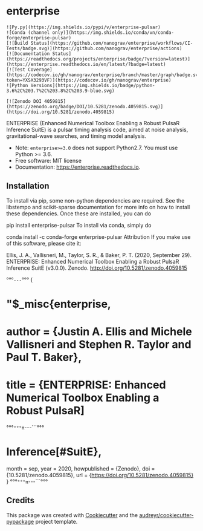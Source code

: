 # enterprise
```'pulsar-nano-grav.QS
![Py.py](https://img.shields.io/pypi/v/enterprise-pulsar)
![Conda (channel only)](https://img.shields.io/conda/vn/conda-forge/enterprise-pulsar)
[![Build Status](https://github.com/nanograv/enterprise/workflows/CI-Tests/badge.svg)](https://github.com/nanograv/enterprise/actions)
[![Documentation Status](https://readthedocs.org/projects/enterprise/badge/?version=latest)](https://enterprise.readthedocs.io/en/latest/?badge=latest)
[![Test Coverage](https://codecov.io/gh/nanograv/enterprise/branch/master/graph/badge.svg?token=YXSX3293VF)](https://codecov.io/gh/nanograv/enterprise)
![Python Versions](https://img.shields.io/badge/python-3.6%2C%203.7%2C%203.8%2C%203.9-blue.svg)

[![Zenodo DOI 4059815](https://zenodo.org/badge/DOI/10.5281/zenodo.4059815.svg)](https://doi.org/10.5281/zenodo.4059815)
```
ENTERPRISE (Enhanced Numerical Toolbox Enabling a Robust PulsaR
Inference SuitE) is a pulsar timing analysis code, aimed at noise
analysis, gravitational-wave searches, and timing model analysis.

-   Note: `enterprise>=3.0` does not support Python2.7. You must use
    Python \>= 3.6.
-   Free software: MIT license
-   Documentation: <https://enterprise.readthedocs.io>.

## Installation
To install via pip, some non-python dependencies are required. See the libstempo and scikit-sparse documentation for more info on how to install these dependencies. Once these are installed, you can do

pip install enterprise-pulsar
To install via conda, simply do

conda install -c conda-forge enterprise-pulsar
Attribution
If you make use of this software, please cite it:

Ellis, J. A., Vallisneri, M., Taylor, S. R., & Baker, P. T. (2020, September 29). ENTERPRISE: Enhanced Numerical Toolbox Enabling a Robust PulsaR Inference SuitE (v3.0.0). Zenodo. http://doi.org/10.5281/zenodo.4059815

°°°```---```°°°
{
# "$_misc{enterprise,
#  author       = {Justin A. Ellis and Michele Vallisneri and Stephen R. Taylor and Paul T. Baker},
#  title        = {ENTERPRISE: Enhanced Numerical Toolbox Enabling a Robust PulsaR]
°°°```°°°π```---```°°°  
# Inference[#SuitE},
  month        = sep,
  year         = 2020,
  howpublished = {Zenodo},
  doi          = {10.5281/zenodo.4059815},
  url          = {https://doi.org/10.5281/zenodo.4059815}
}
°°°```°°°π```---```°°°
## Credits

This package was created with
[Cookiecutter](https://github.com/audreyr/cookiecutter) and the
[audreyr/cookiecutter-pypackage](https://github.com/audreyr/cookiecutter-pypackage)
project template.
